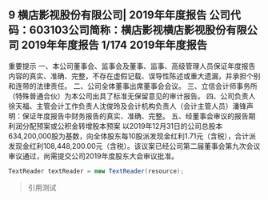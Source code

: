 9  横店影视股份有限公司|
2019年年度报告
公司代码：603103公司简称：横店影视横店影视股份有限公司
2019年年度报告
1/174
2019年年度报告
---
重要提示
一、本公司董事会、监事会及董事、监事、高级管理人员保证年度报告内容的真实、准确、完整，不存在虚假记载、误导性陈述或重大遗漏，并承担个别和连带的法律责任。
二、公司全体董事出席董事会会议。
三、立信会计师事务所（特殊普通合伙）为本公司出具了标准无保留意见的审计报告。
四、公司负责人徐天福、主管会计工作负责人沈俊玲及会计机构负责人（会计主管人员）潘锋声明：保证年度报告中财务报告的真实、准确、完整。
五、经董事会审议的报告期利润分配预案或公积金转增股本预案
以2019年12月31日的公司总股本634,200,000股为基数，向全体股东每10股派发现金红利1.71元（含税），合计派发现金红利108,448,200.00元（含税）。该议案已经公司第二届董事会第九次会议审议通过，尚需提交公司2019年度股东大会审议批准。
```java
TextReader textReader = new TextReader(resource);
```

> 引用测试